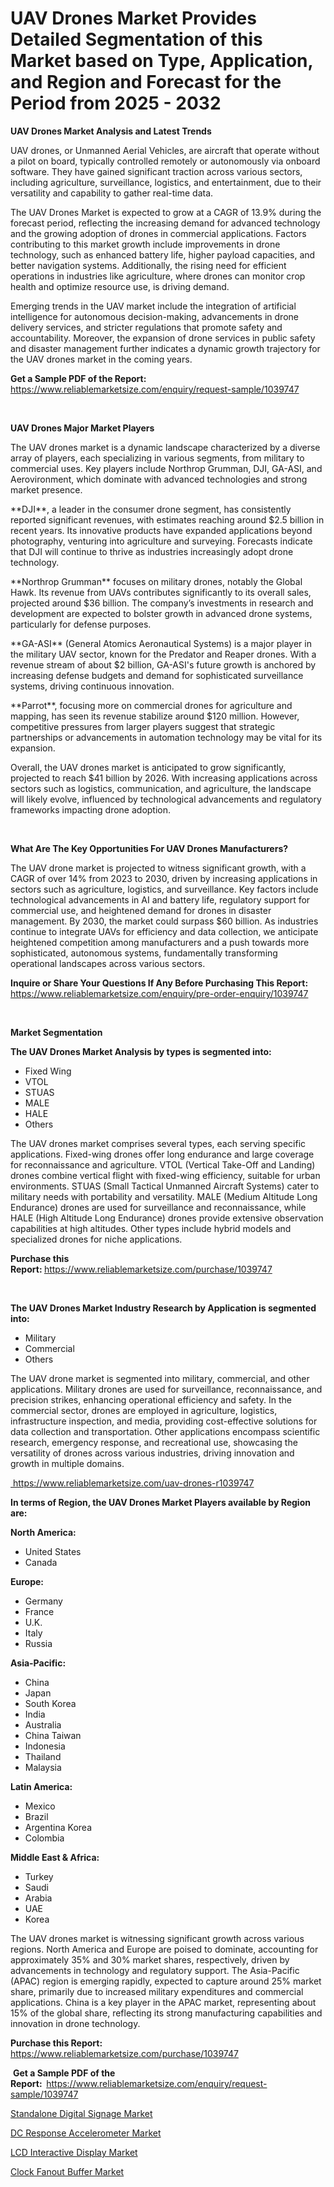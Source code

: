 <p><h1>UAV Drones Market Provides Detailed Segmentation of this Market based on Type, Application, and Region and Forecast for the Period from 2025 - 2032</h1></p><p><strong>UAV Drones Market Analysis and Latest Trends</strong></p>
<p><p>UAV drones, or Unmanned Aerial Vehicles, are aircraft that operate without a pilot on board, typically controlled remotely or autonomously via onboard software. They have gained significant traction across various sectors, including agriculture, surveillance, logistics, and entertainment, due to their versatility and capability to gather real-time data.</p><p>The UAV Drones Market is expected to grow at a CAGR of 13.9% during the forecast period, reflecting the increasing demand for advanced technology and the growing adoption of drones in commercial applications. Factors contributing to this market growth include improvements in drone technology, such as enhanced battery life, higher payload capacities, and better navigation systems. Additionally, the rising need for efficient operations in industries like agriculture, where drones can monitor crop health and optimize resource use, is driving demand.</p><p>Emerging trends in the UAV market include the integration of artificial intelligence for autonomous decision-making, advancements in drone delivery services, and stricter regulations that promote safety and accountability. Moreover, the expansion of drone services in public safety and disaster management further indicates a dynamic growth trajectory for the UAV drones market in the coming years.</p></p>
<p><strong>Get a Sample PDF of the Report:&nbsp;</strong> <a href="https://www.reliablemarketsize.com/enquiry/request-sample/1039747?utm_campaign=2005&utm_medium=2&utm_source=Github&utm_content=ia&utm_term=06042025&utm_id=uav-drones">https://www.reliablemarketsize.com/enquiry/request-sample/1039747</a></p>
<p>&nbsp;</p>
<p><strong>UAV Drones Major Market Players</strong></p>
<p><p>The UAV drones market is a dynamic landscape characterized by a diverse array of players, each specializing in various segments, from military to commercial uses. Key players include Northrop Grumman, DJI, GA-ASI, and Aerovironment, which dominate with advanced technologies and strong market presence.</p><p>**DJI**, a leader in the consumer drone segment, has consistently reported significant revenues, with estimates reaching around $2.5 billion in recent years. Its innovative products have expanded applications beyond photography, venturing into agriculture and surveying. Forecasts indicate that DJI will continue to thrive as industries increasingly adopt drone technology.</p><p>**Northrop Grumman** focuses on military drones, notably the Global Hawk. Its revenue from UAVs contributes significantly to its overall sales, projected around $36 billion. The company’s investments in research and development are expected to bolster growth in advanced drone systems, particularly for defense purposes.</p><p>**GA-ASI** (General Atomics Aeronautical Systems) is a major player in the military UAV sector, known for the Predator and Reaper drones. With a revenue stream of about $2 billion, GA-ASI's future growth is anchored by increasing defense budgets and demand for sophisticated surveillance systems, driving continuous innovation.</p><p>**Parrot**, focusing more on commercial drones for agriculture and mapping, has seen its revenue stabilize around $120 million. However, competitive pressures from larger players suggest that strategic partnerships or advancements in automation technology may be vital for its expansion.</p><p>Overall, the UAV drones market is anticipated to grow significantly, projected to reach $41 billion by 2026. With increasing applications across sectors such as logistics, communication, and agriculture, the landscape will likely evolve, influenced by technological advancements and regulatory frameworks impacting drone adoption.</p></p>
<p>&nbsp;</p>
<p><strong>What Are The Key Opportunities For UAV Drones Manufacturers?</strong></p>
<p><p>The UAV drone market is projected to witness significant growth, with a CAGR of over 14% from 2023 to 2030, driven by increasing applications in sectors such as agriculture, logistics, and surveillance. Key factors include technological advancements in AI and battery life, regulatory support for commercial use, and heightened demand for drones in disaster management. By 2030, the market could surpass $60 billion. As industries continue to integrate UAVs for efficiency and data collection, we anticipate heightened competition among manufacturers and a push towards more sophisticated, autonomous systems, fundamentally transforming operational landscapes across various sectors.</p></p>
<p><strong>Inquire or Share Your Questions If Any Before Purchasing This Report:</strong> <a href="https://www.reliablemarketsize.com/enquiry/pre-order-enquiry/1039747?utm_campaign=2005&utm_medium=2&utm_source=Github&utm_content=ia&utm_term=06042025&utm_id=uav-drones">https://www.reliablemarketsize.com/enquiry/pre-order-enquiry/1039747</a></p>
<p>&nbsp;</p>
<p><strong>Market Segmentation</strong></p>
<p><strong>The UAV Drones Market Analysis by types is segmented into:</strong></p>
<p><ul><li>Fixed Wing</li><li>VTOL</li><li>STUAS</li><li>MALE</li><li>HALE</li><li>Others</li></ul></p>
<p><p>The UAV drones market comprises several types, each serving specific applications. Fixed-wing drones offer long endurance and large coverage for reconnaissance and agriculture. VTOL (Vertical Take-Off and Landing) drones combine vertical flight with fixed-wing efficiency, suitable for urban environments. STUAS (Small Tactical Unmanned Aircraft Systems) cater to military needs with portability and versatility. MALE (Medium Altitude Long Endurance) drones are used for surveillance and reconnaissance, while HALE (High Altitude Long Endurance) drones provide extensive observation capabilities at high altitudes. Other types include hybrid models and specialized drones for niche applications.</p></p>
<p><strong>Purchase this Report:&nbsp;</strong><a href="https://www.reliablemarketsize.com/purchase/1039747?utm_campaign=2005&utm_medium=2&utm_source=Github&utm_content=ia&utm_term=06042025&utm_id=uav-drones">https://www.reliablemarketsize.com/purchase/1039747</a></p>
<p>&nbsp;</p>
<p><strong>The UAV Drones Market Industry Research by Application is segmented into:</strong></p>
<p><ul><li>Military</li><li>Commercial</li><li>Others</li></ul></p>
<p><p>The UAV drone market is segmented into military, commercial, and other applications. Military drones are used for surveillance, reconnaissance, and precision strikes, enhancing operational efficiency and safety. In the commercial sector, drones are employed in agriculture, logistics, infrastructure inspection, and media, providing cost-effective solutions for data collection and transportation. Other applications encompass scientific research, emergency response, and recreational use, showcasing the versatility of drones across various industries, driving innovation and growth in multiple domains.</p></p>
<p><a href="https://www.reliablemarketsize.com/uav-drones-r1039747?utm_campaign=2005&utm_medium=2&utm_source=Github&utm_content=ia&utm_term=06042025&utm_id=uav-drones">&nbsp;https://www.reliablemarketsize.com/uav-drones-r1039747</a></p>
<p><strong>In terms of Region, the UAV Drones Market Players available by Region are:</strong></p>
<p>
    <p> <strong> North America: </strong>
        <ul>
            <li>United States</li>
            <li>Canada</li>
        </ul>
        </p> 
    <p> <strong> Europe: </strong>
        <ul>
            <li>Germany</li>
            <li>France</li>
            <li>U.K.</li>
            <li>Italy</li>
            <li>Russia</li>
        </ul>
        </p> 
    <p> <strong> Asia-Pacific: </strong>
        <ul>
            <li>China</li>
            <li>Japan</li>
            <li>South Korea</li>
            <li>India</li>
            <li>Australia</li>
            <li>China Taiwan</li>
            <li>Indonesia</li>
            <li>Thailand</li>
            <li>Malaysia</li>
        </ul>
        </p> 
    <p> <strong> Latin America: </strong>
        <ul>
            <li>Mexico</li>
            <li>Brazil</li>
            <li>Argentina Korea</li>
            <li>Colombia</li>
        </ul>
        </p> 
    <p> <strong> Middle East & Africa: </strong>
        <ul>
            <li>Turkey</li>
            <li>Saudi</li>
            <li>Arabia</li>
            <li>UAE</li>
            <li>Korea</li>
        </ul>
    </p>
    </p>
<p><p>The UAV drones market is witnessing significant growth across various regions. North America and Europe are poised to dominate, accounting for approximately 35% and 30% market shares, respectively, driven by advancements in technology and regulatory support. The Asia-Pacific (APAC) region is emerging rapidly, expected to capture around 25% market share, primarily due to increased military expenditures and commercial applications. China is a key player in the APAC market, representing about 15% of the global share, reflecting its strong manufacturing capabilities and innovation in drone technology.</p></p>
<p><strong>Purchase this Report: </strong><a href="https://www.reliablemarketsize.com/purchase/1039747?utm_campaign=2005&utm_medium=2&utm_source=Github&utm_content=ia&utm_term=06042025&utm_id=uav-drones">https://www.reliablemarketsize.com/purchase/1039747</a></p>
<p>&nbsp;<strong>Get a Sample PDF of the Report:&nbsp;&nbsp;</strong><a href="https://www.reliablemarketsize.com/enquiry/request-sample/1039747?utm_campaign=2005&utm_medium=2&utm_source=Github&utm_content=ia&utm_term=06042025&utm_id=uav-drones">https://www.reliablemarketsize.com/enquiry/request-sample/1039747</a></p>
<p><strong></strong></p>
<p><p><a href="https://github.com/BrandonBrown3773/Market-Research-Report-List-1/blob/main/standalone-digital-signage-market.md?utm_campaign=2005&utm_medium=2&utm_source=Github&utm_content=ia&utm_term=06042025&utm_id=uav-drones">Standalone Digital Signage Market</a></p><p><a href="https://github.com/sleeprudantf/Market-Research-Report-List-1/blob/main/dc-response-accelerometer-market.md?utm_campaign=2005&utm_medium=2&utm_source=Github&utm_content=ia&utm_term=06042025&utm_id=uav-drones">DC Response Accelerometer Market</a></p><p><a href="https://github.com/kakeryttri0c/Market-Research-Report-List-1/blob/main/lcd-interactive-display-market.md?utm_campaign=2005&utm_medium=2&utm_source=Github&utm_content=ia&utm_term=06042025&utm_id=uav-drones">LCD Interactive Display Market</a></p><p><a href="https://github.com/lylyparadise/Market-Research-Report-List-6/blob/main/clock-fanout-buffer-market.md?utm_campaign=2005&utm_medium=2&utm_source=Github&utm_content=ia&utm_term=06042025&utm_id=uav-drones">Clock Fanout Buffer Market</a></p></p>
